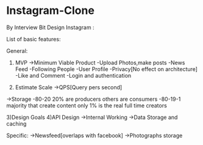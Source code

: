 # Instagram-Clone
By Interview Bit
Design Instagram :


List of basic features:

General:
1) MVP
->Minimum Viable Product
  -Upload Photos,make posts
  -News Feed
  -Following People
  -User Profile
  -Privacy[No effect on architecture]
  -Like and Comment
  -Login and authentication
  
2) Estimate Scale
->QPS[Query pers second]

->Storage
-80-20 20% are producers others are consumers
 -80-19-1 majority that create content only 1% is the real full time creators
 
3)Design Goals
4)API Design 
->Internal Working
->Data Storage and caching

Specific:
->Newsfeed[overlaps with facebook]
->Photographs storage


